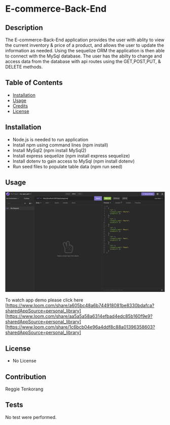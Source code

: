 # E-commerce-Back-End

## Description 

The E-commerce-Back-End application provides the user with ablity to view the current inventory & price of a product, and allows the user to update the information as needed.
Using the sequelize ORM the application is then able to connect with the MySql database. The user has the abilty to change and access data from the database with api routes using the GET,POST,PUT, & DELETE methods.

## Table of Contents 


* [Installation](#installation)
* [Usage](#usage)
* [Credits](#credits)
* [License](#license)


## Installation

- Node.js is needed to run application
- Install npm using command lines (npm install)
- Install MySql2 (npm install MySql2)
- Install express sequelize (npm install express sequelize)
- Install dotenv to gain access to MySql (npm install dotenv)
- Run seed files to populate table data (npm run seed)




## Usage 


![screenshot](./assets/images/Snapshot.png)


To watch app demo please click here 
[https://www.loom.com/share/a605bc48a6b744918081be8330bdafca?sharedAppSource=personal_library]
[https://www.loom.com/share/aa5a5a58a6314efbad4edc85b160f9e9?sharedAppSource=personal_library]
[https://www.loom.com/share/1c6bcb04e96a4ddf8c88a01396358603?sharedAppSource=personal_library]


## License

- No License





## Contribution

Reggie Tenkorang




## Tests

No test were performed. 
